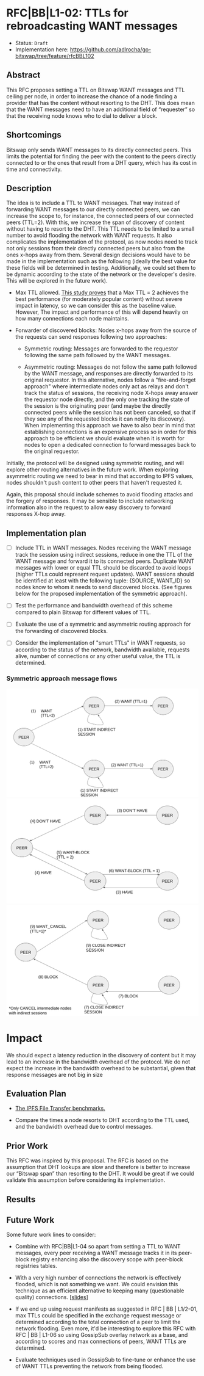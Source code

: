 #  RFC|BB|L1-02: TTLs for rebroadcasting WANT messages
* Status: `Draft`
* Implementation here: https://github.com/adlrocha/go-bitswap/tree/feature/rfcBBL102

## Abstract

This RFC proposes setting a TTL on Bitswap WANT messages and TTL ceiling per node, in order to increase the chance of a node finding a provider that has the content without resorting to the DHT. This does mean that the WANT messages need to have an additional field of “requester” so that the receiving node knows who to dial to deliver a block.

<!-- Full description here: https://docs.google.com/document/d/1zjJCZel8zJzgK3XuHK0YZlNffEHThq7tUOssGgRTryY/edit#heading=h.6qnrq913vou6 -->



## Shortcomings

Bitswap only sends WANT messages to its directly connected peers. This limits the potential for finding the peer with the content to the peers directly connected to or the ones that result from a DHT query, which has its cost in time and connectivity.

## Description

The idea is to include a TTL to WANT messages. That way instead of forwarding WANT messages to our directly connected peers, we can increase the scope to, for instance, the connected peers of our connected peers (TTL=2). With this, we increase the span of discovery of content without having to resort to the DHT. This TTL needs to be limited to a small number to avoid flooding the network with WANT requests. It also complicates the implementation of the protocol, as now nodes need to track not only sessions from their directly connected peers but also from the ones x-hops away from them. Several design decisions would have to be made in the implementation such as the following (ideally the best value for these fields will be determined in testing. Additionally, we could set them to be dynamic according to the state of the network or the developer's desire. This will be explored in the future work).

-   Max TTL allowed. [This study proves](http://conferences2.sigcomm.org/acm-icn/2015/proceedings/p9-wang.pdf) that a Max TTL = 2 achieves the best performance (for moderately popular content) without severe impact in latency, so we can consider this as the baseline value. However, The impact and performance of this will depend heavily on how many connections each node maintains.

-   Forwarder of discovered blocks: Nodes x-hops away from the source of the requests can send responses following two approaches:

    -   Symmetric routing: Messages are forwarded to the requestor following the same path followed by the WANT messages.

    -   Asymmetric routing: Messages do not follow the same path followed by the WANT message, and responses are directly forwarded to its original requestor. In this alternative, nodes follow a "fire-and-forget approach" where intermediate nodes only act as relays and don't track the status of sessions, the receiving node X-hops away answer the requestor node directly, and the only one tracking the state of the session is the originating peer (and maybe the directly connected peers while the session has not been canceled, so that if they see any of the requested blocks it can notify its discovery). When implementing this approach we have to also bear in mind that establishing connections is an expensive process so in order for this approach to be efficient we should evaluate when it is worth for nodes to open a dedicated connection to forward messages back to the original requestor.

Initially, the protocol will be designed using symmetric routing, and will explore other routing alternatives in the future work. When exploring asymmetric routing we need to bear in mind that according to IPFS values, nodes shouldn't push content to other peers that haven't requested it.

Again, this proposal should include schemes to avoid flooding attacks and the forgery of responses. It may be sensible to include networking information also in the request to allow easy discovery to forward responses X-hop away.

## Implementation plan
- [ ] Include TTL in WANT messages. Nodes receiving the WANT message track the session using indirect sessions, reduce in one the TTL of the WANT message and forward it to its connected peers. Duplicate WANT messages with lower or equal TTL should be discarded to avoid loops (higher TTLs could represent request updates). WANT sessions should be identified at least with the following tuple: {SOURCE, WANT_ID} so nodes know to whom it needs to send discovered blocks. (See figures below for the proposed implementation of the symmetric approach).

- [ ] Test the performance and bandwidth overhead of this scheme compared to plain Bitswap for different values of TTL.

- [ ] Evaluate the use of a symmetric and asymmetric routing approach for the forwarding of discovered blocks.

- [ ] Consider the implementation of "smart TTLs" in WANT requests, so according to the status of the network, bandwidth available, requests alive, number of connections or any other useful value, the TTL is determined.

### Symmetric approach message flows
![](./images/rfcBBL102-stage1.png)
![](./images/rfcBBL102-stage2.png)
![](./images/rfcBBL102-stage3.png)

# Impact
We should expect a latency reduction in the discovery of content but it may lead to an increase in the bandwidth overhead of the protocol. We do not expect the increase in the bandwidth overhead to be substantial, given that response messages are not big in size

## Evaluation Plan
-   [The IPFS File Transfer benchmarks.](https://docs.google.com/document/d/1LYs3WDCwpkrBdfrnB_LE0xsxdMCIhXdCchIkbzZc8OE/edit#heading=h.nxkc23tlbqhl)

-   Compare the times a node resorts to DHT according to the TTL used, and the bandwidth overhead due to control messages.

## Prior Work
This RFC was inspired by this proposal. The RFC is based on the assumption that DHT lookups are slow and therefore is better to increase our “Bitswap span” than resorting to the DHT. It would be great if we could validate this assumption before considering its implementation.

## Results


## Future Work
Some future work lines to consider:

-   Combine with RFC|BB|L1-04 so apart from setting a TTL to WANT messages, every peer receiving a WANT message tracks it in its peer-block registry enhancing also the discovery scope with peer-block registries tables.

-   With a very high number of connections the network is effectively flooded, which is not something we want. We could envision this technique as an efficient alternative to keeping many (questionable quality) connections. [[slides](http://conferences.sigcomm.org/acm-icn/2015/slides/01-01.pdf)]  

-   If we end up using request manifests as suggested in RFC | BB | L1/2-01, max TTLs could be specified in the exchange request message or determined according to the total connection of a peer to limit the network flooding. Even more, it'd be interesting to explore this RFC with RFC | BB | L1-06 so using GossipSub overlay network as a base, and according to scores and max connections of peers, WANT TTLs are determined.

-   Evaluate techniques used in GossipSub to fine-tune or enhance the use of WANT TTLs preventing the network from being flooded.

